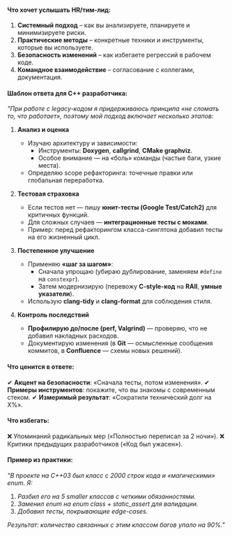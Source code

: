 #### **Что хочет услышать HR/тим-лид:**
1. **Системный подход** – как вы анализируете, планируете и минимизируете риски.
2. **Практические методы** – конкретные техники и инструменты, которые вы используете.
3. **Безопасность изменений** – как избегаете регрессий в рабочем коде.
4. **Командное взаимодействие** – согласование с коллегами, документация.

#### **Шаблон ответа для C++ разработчика:**
*"При работе с legacy-кодом я придерживаюсь принципа «не сломать то, что работает», поэтому мой подход включает несколько этапов:*

1. **Анализ и оценка**
	- Изучаю архитектуру и зависимости:
		- Инструменты: **Doxygen**, **callgrind**, **CMake graphviz**.
		- Особое внимание — на «боль» команды (частые баги, узкие места).
	- Определяю scope рефакторинга: точечные правки или глобальная переработка.

2. **Тестовая страховка**
	- Если тестов нет — пишу **юнит-тесты (Google Test/Catch2)** для критичных функций.
	- Для сложных случаев — **интеграционные тесты с моками**.
	- Пример: перед рефакторингом класса-синглтона добавил тесты на его жизненный цикл.

3. **Постепенное улучшение**
	- Применяю **«шаг за шагом»**:
		- Сначала упрощаю (убираю дублирование, заменяем `#define` на `constexpr`).
		- Затем модернизирую (перевожу **C-style-код** на **RAII**, **умные указатели**).
	- Использую **clang-tidy** и **clang-format** для соблюдения стиля.

4. **Контроль последствий**
	- **Профилирую до/после (perf, Valgrind)** — проверяю, что не добавил накладных расходов.
	- Документирую изменения (в **Git** — осмысленные сообщения коммитов, в **Confluence** — схемы новых решений).

#### **Что ценится в ответе:**
✔ **Акцент на безопасности**: «Сначала тесты, потом изменения».
✔ **Примеры инструментов**: покажите, что вы знакомы с современным стеком.
✔ **Измеримый результат**: «Сократили технический долг на X%».

#### **Что избегать:**
❌ Упоминаний радикальных мер («Полностью переписал за 2 ночи»).
❌ Критики предыдущих разработчиков («Код был ужасен»).

#### **Пример из практики:**
*"В проекте на C++03 был класс с 2000 строк кода и «магическими» enum.
Я:*
1. *Разбил его на 5 smaller классов с четкими обязанностями.*
2. *Заменил enum на enum class + static_assert для валидации.*
3. *Добавил тесты, покрывающие edge-cases.*

*Результат: количество связанных с этим классом багов упало на 90%."*